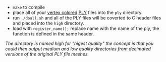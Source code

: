 - `make` to compile
- place all of your [vertex colored](https://github.com/vertexcolor) [PLY](https://paulbourke.net/dataformats/ply/) files into the `ply` directory.
- run `./doall.sh` and all of the PLY files will be coverted to C header files and placed into the `high` directory.
- load with `register_name();` replace name with the name of the ply, the function is defined in the same header.

_The directory is named high for "higest quality" the concept is that you could then output medium and low quality directories from decimated versions of the original PLY file meshes._
